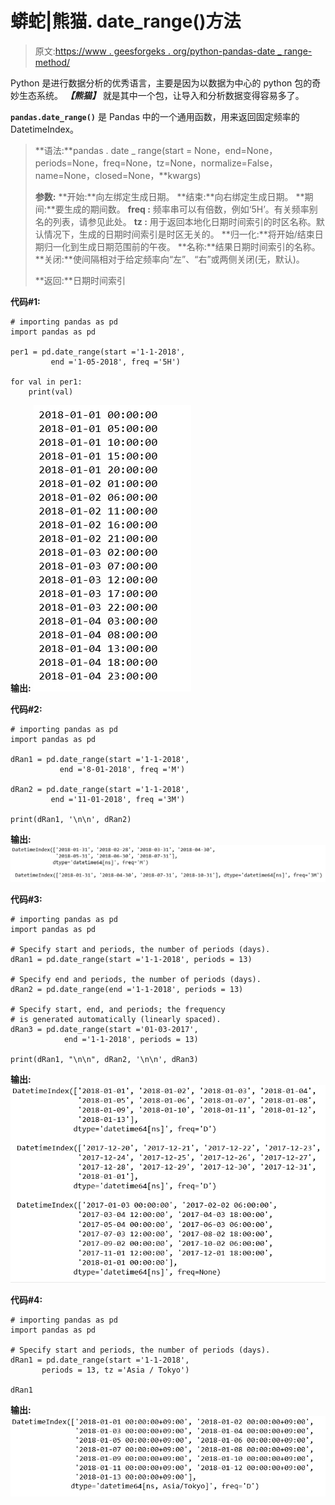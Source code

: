 # 蟒蛇|熊猫. date_range()方法

> 原文:[https://www . geesforgeks . org/python-pandas-date _ range-method/](https://www.geeksforgeeks.org/python-pandas-date_range-method/)

Python 是进行数据分析的优秀语言，主要是因为以数据为中心的 python 包的奇妙生态系统。 ***【熊猫】*** 就是其中一个包，让导入和分析数据变得容易多了。

**`pandas.date_range()`** 是 Pandas 中的一个通用函数，用来返回固定频率的 DatetimeIndex。

> **语法:**pandas . date _ range(start = None，end=None，periods=None，freq=None，tz=None，normalize=False，name=None，closed=None，**kwargs)
> 
> **参数:**
> **开始:**向左绑定生成日期。
> **结束:**向右绑定生成日期。
> **期间:**要生成的期间数。
> **freq :** 频率串可以有倍数，例如‘5H’。有关频率别名的列表，请参见此处。
> **tz :** 用于返回本地化日期时间索引的时区名称。默认情况下，生成的日期时间索引是时区无关的。
> **归一化:**将开始/结束日期归一化到生成日期范围前的午夜。
> **名称:**结果日期时间索引的名称。
> **关闭:**使间隔相对于给定频率向“左”、“右”或两侧关闭(无，默认)。
> 
> **返回:**日期时间索引

**代码#1:**

```
# importing pandas as pd
import pandas as pd

per1 = pd.date_range(start ='1-1-2018', 
         end ='1-05-2018', freq ='5H')

for val in per1:
    print(val)
```

**输出:**
![](img/8d36360e8cccf7445c150df90527ddfd.png)

**代码#2:**

```
# importing pandas as pd
import pandas as pd

dRan1 = pd.date_range(start ='1-1-2018',
           end ='8-01-2018', freq ='M')

dRan2 = pd.date_range(start ='1-1-2018', 
         end ='11-01-2018', freq ='3M')

print(dRan1, '\n\n', dRan2)
```

**输出:**
![](img/1ebd1ced1e53ea0445bec088e6a18513.png)

**代码#3:**

```
# importing pandas as pd
import pandas as pd

# Specify start and periods, the number of periods (days).
dRan1 = pd.date_range(start ='1-1-2018', periods = 13)

# Specify end and periods, the number of periods (days).
dRan2 = pd.date_range(end ='1-1-2018', periods = 13)

# Specify start, end, and periods; the frequency 
# is generated automatically (linearly spaced).
dRan3 = pd.date_range(start ='01-03-2017', 
            end ='1-1-2018', periods = 13)

print(dRan1, "\n\n", dRan2, '\n\n', dRan3)
```

**输出:**
![](img/5a141adffe8995f0efa3293b596139fc.png)

**代码#4:**

```
# importing pandas as pd
import pandas as pd

# Specify start and periods, the number of periods (days).
dRan1 = pd.date_range(start ='1-1-2018', 
       periods = 13, tz ='Asia / Tokyo')

dRan1
```

**输出:**
![](img/a781786cfb625837913e08b324a5e8bc.png)